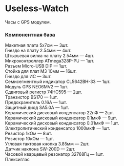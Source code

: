 # Useless-Watch
Часы c GPS модулем.

### Компонентная база

Макетная плата 5x7см — 3шт.  
Гнездо на плату 2.54мм — 4шт.  
Штырьевая вилка на плату 2.54мм — 4шт.  
Микроконтроллер ATmega328P-PU — 1шт.  
Разъем Micro-USB DIP — 1шт.  
Cтойка для плат М3 10мм — 16шт.  
Гнездо для ИС — 3шт.  
Семисегментный индикатор CL5642BH-33 — 1шт.  
Модуль GPS NEO6MV2 — 1шт.  
Сдвиговый регистр 74HC595 — 2шт.  
Транзистор BS170 — 1шт.  
Предохранитель 0.16А — 1шт.  
Защитный диод SA5.0A — 1шт.  
Керамический дисковый конденсатор 22пФ — 2шт.  
Керамический дисковый конденсатор 0.1мкФ — 9шт.  
Керамический дисковый конденсатор 0.01мкФ — 1шт.  
Электролитический конденсатор 1000мкФ — 1шт.  
Резистор 1кОм — 8шт.  
Резистор 10кОм — 1шт.  
Угловая тактовая кнопка 3.85мм — 2шт.  
Датчик наклона SW-200D — 2шт.  
Часовой кварцевый резонатор 32768Гц — 1шт.  
Плексиглас  
